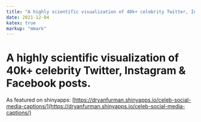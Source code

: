 ```yaml
---
title: "A highly scientific visualization of 40k+ celebrity Twitter, Instagram & Facebook posts."
date: 2021-12-04
katex: true
markup: "mmark"
---
```


# A highly scientific visualization of 40k+ celebrity Twitter, Instagram & Facebook posts.

As featured on shinyapps: [https://dryanfurman.shinyapps.io/celeb-social-media-captions/](https://dryanfurman.shinyapps.io/celeb-social-media-captions/)
